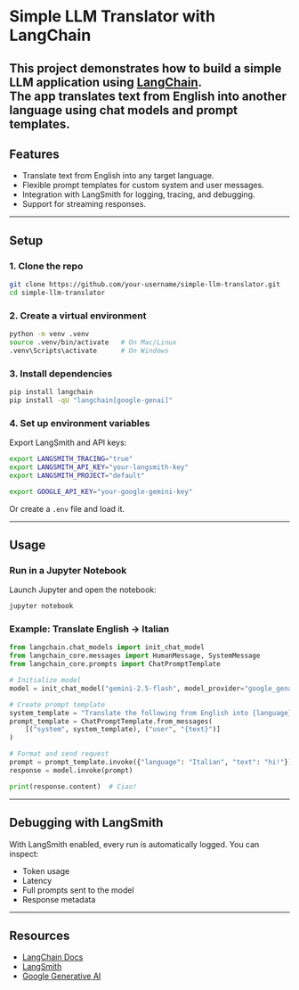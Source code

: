 # Simple LLM Translator with LangChain

This project demonstrates how to build a simple LLM application using [LangChain](https://www.langchain.com/).  
The app translates text from English into another language using chat models and prompt templates.  
---

## Features
- Translate text from English into any target language.
- Flexible prompt templates for custom system and user messages.
- Integration with LangSmith for logging, tracing, and debugging.
- Support for streaming responses.

---

## Setup

### 1. Clone the repo
```bash
git clone https://github.com/your-username/simple-llm-translator.git
cd simple-llm-translator
````

### 2. Create a virtual environment

```bash
python -m venv .venv
source .venv/bin/activate   # On Mac/Linux
.venv\Scripts\activate      # On Windows
```

### 3. Install dependencies

```bash
pip install langchain
pip install -qU "langchain[google-genai]"
```

### 4. Set up environment variables

Export LangSmith and API keys:

```bash
export LANGSMITH_TRACING="true"
export LANGSMITH_API_KEY="your-langsmith-key"
export LANGSMITH_PROJECT="default"

export GOOGLE_API_KEY="your-google-gemini-key"
```

Or create a `.env` file and load it.

---

## Usage

### Run in a Jupyter Notebook

Launch Jupyter and open the notebook:

```bash
jupyter notebook
```

### Example: Translate English → Italian

```python
from langchain.chat_models import init_chat_model
from langchain_core.messages import HumanMessage, SystemMessage
from langchain_core.prompts import ChatPromptTemplate

# Initialize model
model = init_chat_model("gemini-2.5-flash", model_provider="google_genai")

# Create prompt template
system_template = "Translate the following from English into {language}"
prompt_template = ChatPromptTemplate.from_messages(
    [("system", system_template), ("user", "{text}")]
)

# Format and send request
prompt = prompt_template.invoke({"language": "Italian", "text": "hi!"})
response = model.invoke(prompt)

print(response.content)  # Ciao!
```

---

## Debugging with LangSmith

With LangSmith enabled, every run is automatically logged.
You can inspect:

* Token usage
* Latency
* Full prompts sent to the model
* Response metadata



---

## Resources

* [LangChain Docs](https://python.langchain.com/)
* [LangSmith](https://smith.langchain.com/)
* [Google Generative AI](https://ai.google.dev/)


